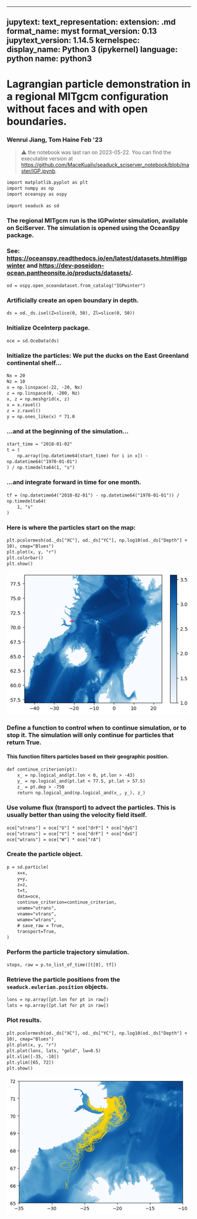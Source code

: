 ______________________________________________________________________

## jupytext: text_representation: extension: .md format_name: myst format_version: 0.13 jupytext_version: 1.14.5 kernelspec: display_name: Python 3 (ipykernel) language: python name: python3

# Lagrangian particle demonstration in a regional MITgcm configuration without faces and with open boundaries.

### Wenrui Jiang, Tom Haine Feb '23

> :warning: the notebook was last ran on 2023-05-22. You can find the executable version at https://github.com/MaceKuailv/seaduck_sciserver_notebook/blob/master/IGP.ipynb.

```{code-cell} ipython3
import matplotlib.pyplot as plt
import numpy as np
import oceanspy as ospy

import seaduck as sd
```

### The regional MITgcm run is the IGPwinter simulation, available on SciServer. The simulation is opened using the OceanSpy package.

### See: https://oceanspy.readthedocs.io/en/latest/datasets.html#igpwinter and https://dev-poseidon-ocean.pantheonsite.io/products/datasets/.

```{code-cell} ipython3
od = ospy.open_oceandataset.from_catalog("IGPwinter")
```

### Artificially create an open boundary in depth.

```{code-cell} ipython3
ds = od._ds.isel(Z=slice(0, 50), Zl=slice(0, 50))
```

### Initialize OceInterp package.

```{code-cell} ipython3
oce = sd.OceData(ds)
```

### Initialize the particles: We put the ducks on the East Greenland continental shelf...

```{code-cell} ipython3
Nx = 20
Nz = 10
x = np.linspace(-22, -20, Nx)
z = np.linspace(0, -200, Nz)
x, z = np.meshgrid(x, z)
x = x.ravel()
z = z.ravel()
y = np.ones_like(x) * 71.0
```

### ...and at the beginning of the simulation...

```{code-cell} ipython3
start_time = "2018-01-02"
t = (
    np.array([np.datetime64(start_time) for i in x]) - np.datetime64("1970-01-01")
) / np.timedelta64(1, "s")
```

### ...and integrate forward in time for one month.

```{code-cell} ipython3
tf = (np.datetime64("2018-02-01") - np.datetime64("1970-01-01")) / np.timedelta64(
    1, "s"
)
```

### Here is where the particles start on the map:

```{code-cell} ipython3
plt.pcolormesh(od._ds["XC"], od._ds["YC"], np.log10(od._ds["Depth"] + 10), cmap="Blues")
plt.plot(x, y, "r")
plt.colorbar()
plt.show()
```

![png](IGP_files/IGP_15_1.png)

### Define a function to control when to continue simulation, or to stop it. The simulation will only continue for particles that return True.

#### This function filters particles based on their geographic position.

```{code-cell} ipython3
def continue_criterion(pt):
    x_ = np.logical_and(pt.lon < 0, pt.lon > -43)
    y_ = np.logical_and(pt.lat < 77.5, pt.lat > 57.5)
    z_ = pt.dep > -750
    return np.logical_and(np.logical_and(x_, y_), z_)
```

### Use volume flux (transport) to advect the particles. This is usually better than using the velocity field itself.

```{code-cell} ipython3
oce["utrans"] = oce["U"] * oce["drF"] * oce["dyG"]
oce["vtrans"] = oce["V"] * oce["drF"] * oce["dxG"]
oce["wtrans"] = oce["W"] * oce["rA"]
```

### Create the particle object.

```{code-cell} ipython3
p = sd.particle(
    x=x,
    y=y,
    z=z,
    t=t,
    data=oce,
    continue_criterion=continue_criterion,
    uname="utrans",
    vname="vtrans",
    wname="wtrans",
    # save_raw = True,
    transport=True,
)
```

### Perform the particle trajectory simulation.

```{code-cell} ipython3
stops, raw = p.to_list_of_time([t[0], tf])
```

### Retrieve the particle positions from the `seaduck.eulerian.position` objects.

```{code-cell} ipython3
lons = np.array([pt.lon for pt in raw])
lats = np.array([pt.lat for pt in raw])
```

### Plot results.

```{code-cell} ipython3
plt.pcolormesh(od._ds["XC"], od._ds["YC"], np.log10(od._ds["Depth"] + 10), cmap="Blues")
plt.plot(x, y, "r")
plt.plot(lons, lats, "gold", lw=0.5)
plt.xlim([-35, -10])
plt.ylim([65, 72])
plt.show()
```

![png](IGP_files/IGP_27_1.png)

```{code-cell} ipython3

```
